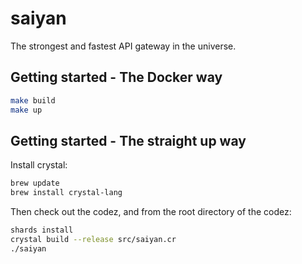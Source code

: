 # saiyan

The strongest and fastest API gateway in the universe.

## Getting started - The Docker way

```bash
make build
make up
```

## Getting started - The straight up way

Install crystal:
```bash
brew update
brew install crystal-lang
```

Then check out the codez, and from the root directory of the codez:
```bash
shards install
crystal build --release src/saiyan.cr
./saiyan

```
